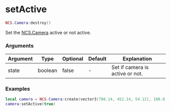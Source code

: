 # setActive

```lua
NCS.Camera:destroy()
```

Set the [NCS.Camera](./create) active or not active.

### Arguments

| Argument | Type    | Optional | Default | Explanation                     |
| -------- | ------- | -------- | ------- | ------------------------------- |
| state    | boolean | false    | -       | Set if camera is active or not. |

### Examples

```lua
local camera = NCS.Camera:create(vector3(780.14, 452.14, 54.12), 180.0)
camera:setActive(true)
```
